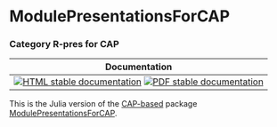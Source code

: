 <!-- BEGIN HEADER -->
# ModulePresentationsForCAP

### Category R-pres for CAP

| Documentation |
| ------------- |
| [![HTML stable documentation][html-img]][html-url] [![PDF stable documentation][pdf-img]][pdf-url] |

<!-- END HEADER -->

This is the Julia version of the [CAP-based][CAP_based] package [ModulePresentationsForCAP][ModulePresentationsForCAP].

[CAP_based]: https://homalg-project.github.io/docs/CAP_project-based/
[ModulePresentationsForCAP]: https://homalg-project.github.io/pkg/ModulePresentationsForCAP

<!-- BEGIN FOOTER -->
[html-img]: https://img.shields.io/badge/🔗%20HTML-stable-blue.svg
[html-url]: https://homalg-project.github.io/CAP_project/ModulePresentationsForCAP/doc/chap0_mj.html

[pdf-img]: https://img.shields.io/badge/🔗%20PDF-stable-blue.svg
[pdf-url]: https://homalg-project.github.io/CAP_project/ModulePresentationsForCAP/download_pdf.html
<!-- END FOOTER -->
